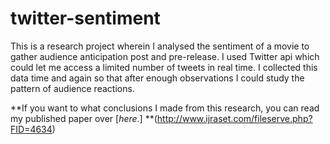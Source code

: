 # twitter-sentiment
This is a research project wherein I analysed the sentiment of a movie to gather audience anticipation post and pre-release. I used Twitter api which could let me access a limited number of tweets in real time. I collected this data time and again so that after enough observations I could study the pattern of audience reactions.

**If you want to what conclusions I made from this research, you can read my published paper over [_here_.] **(http://www.ijraset.com/fileserve.php?FID=4634) 
